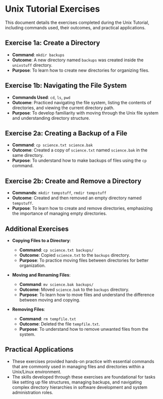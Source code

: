 # Unix Tutorial Exercises

This document details the exercises completed during the Unix Tutorial, including commands used, their outcomes, and practical applications.

## Exercise 1a: Create a Directory
- **Command**: `mkdir backups`
- **Outcome**: A new directory named `backups` was created inside the `unixstuff` directory.
- **Purpose**: To learn how to create new directories for organizing files.

## Exercise 1b: Navigating the File System
- **Commands Used**: `cd`, `ls`, `pwd`
- **Outcome**: Practiced navigating the file system, listing the contents of directories, and viewing the current directory path.
- **Purpose**: To develop familiarity with moving through the Unix file system and understanding directory structure.

## Exercise 2a: Creating a Backup of a File
- **Command**: `cp science.txt science.bak`
- **Outcome**: Created a copy of `science.txt` named `science.bak` in the same directory.
- **Purpose**: To understand how to make backups of files using the `cp` command.

## Exercise 2b: Create and Remove a Directory
- **Commands**: `mkdir tempstuff`, `rmdir tempstuff`
- **Outcome**: Created and then removed an empty directory named `tempstuff`.
- **Purpose**: To learn how to create and remove directories, emphasizing the importance of managing empty directories.

## Additional Exercises
- **Copying Files to a Directory**:
  - **Command**: `cp science.txt backups/`
  - **Outcome**: Copied `science.txt` to the `backups` directory.
  - **Purpose**: To practice moving files between directories for better organization.

- **Moving and Renaming Files**:
  - **Command**: `mv science.bak backups/`
  - **Outcome**: Moved `science.bak` to the `backups` directory.
  - **Purpose**: To learn how to move files and understand the difference between moving and copying.

- **Removing Files**:
  - **Command**: `rm tempfile.txt`
  - **Outcome**: Deleted the file `tempfile.txt`.
  - **Purpose**: To understand how to remove unwanted files from the system.

## Practical Applications
- These exercises provided hands-on practice with essential commands that are commonly used in managing files and directories within a Unix/Linux environment.
- The skills developed through these exercises are foundational for tasks like setting up file structures, managing backups, and navigating complex directory hierarchies in software development and system administration roles.
